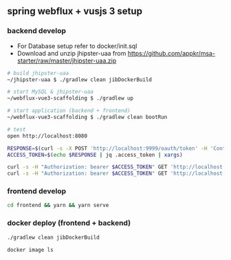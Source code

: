 ## spring webflux + vusjs 3 setup

### backend develop
- For Database setup refer to docker/init.sql
- Download and unzip jhipster-uaa from https://github.com/appkr/msa-starter/raw/master/jhipster-uaa.zip

```bash
# build jhipster-uaa
~/jhipster-uaa $ ./gradlew clean jibDockerBuild

# start MySQL & jhipster-uaa
~/webflux-vue3-scaffolding $ ./gradlew up

# start application (backend + frontend)
~/webflux-vue3-scaffolding $ ./gradlew clean bootRun

# test
open http://localhost:8080

RESPONSE=$(curl -s -X POST 'http://localhost:9999/oauth/token' -H 'Content-Type: application/x-www-form-urlencoded' -H 'Accept: application/json' -H 'Authorization: Basic d2ViX2FwcDpjaGFuZ2VpdA==' -d 'grant_type=password&username=user&password=user&scope=openid')
ACCESS_TOKEN=$(echo $RESPONSE | jq .access_token | xargs)

curl -s -H "Authorization: bearer $ACCESS_TOKEN" GET 'http://localhost:8080/api/examples'
curl -s -H "Authorization: bearer $ACCESS_TOKEN" GET 'http://localhost:8080/api/users' 
```

### frontend develop

```bash
cd frontend && yarn && yarn serve
```

### docker deploy (frontend + backend)

```bash
./gradlew clean jibDockerBuild

docker image ls
```
